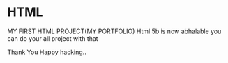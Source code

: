# HTML
MY FIRST HTML PROJECT(MY PORTFOLIO)
Html 5b is now abhalable you can do your all project with that

Thank You Happy hacking..
